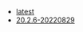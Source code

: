 <!-- 这里是镜像的【Tag】信息，通过命令维护，详情参考：https://github.com/quicklyon/template-toolkit -->
- [latest](https://github.com/jgraph/drawio/releases/tag/v20.2.6)
- [20.2.6-20220829](https://github.com/jgraph/drawio/releases/tag/v20.2.6)